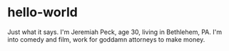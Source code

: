 # hello-world
Just what it says.
I'm Jeremiah Peck, age 30, living in Bethlehem, PA. I'm into comedy and film, work for goddamn attorneys to make money.
